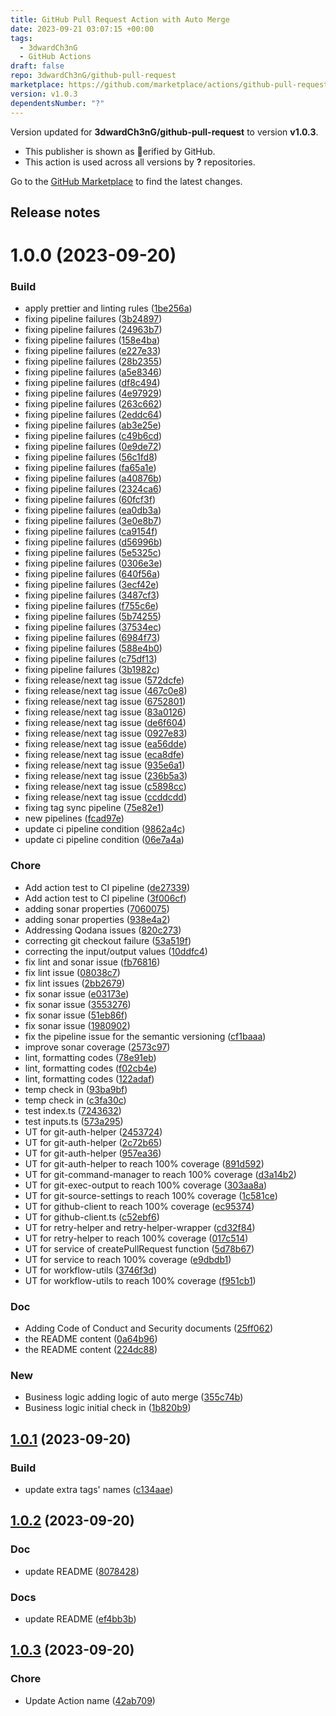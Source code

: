 ```yaml
---
title: GitHub Pull Request Action with Auto Merge
date: 2023-09-21 03:07:15 +00:00
tags:
  - 3dwardCh3nG
  - GitHub Actions
draft: false
repo: 3dwardCh3nG/github-pull-request
marketplace: https://github.com/marketplace/actions/github-pull-request-action-with-auto-merge
version: v1.0.3
dependentsNumber: "?"
---
```



Version updated for **3dwardCh3nG/github-pull-request** to version **v1.0.3**.
- This publisher is shown as erified by GitHub.
- This action is used across all versions by **?** repositories.

Go to the [GitHub Marketplace](https://github.com/marketplace/actions/github-pull-request-action-with-auto-merge) to find the latest changes.

## Release notes

# 1.0.0 (2023-09-20)


### Build

* apply prettier and linting rules ([1be256a](https://github.com/3dwardCh3nG/github-pull-request/commits/1be256afa3c736da9ced9ff2b32540ace5f71fd4))
* fixing pipeline failures ([3b24897](https://github.com/3dwardCh3nG/github-pull-request/commits/3b2489783875de62b022d6d2973fe6ebc3e1dc6e))
* fixing pipeline failures ([24963b7](https://github.com/3dwardCh3nG/github-pull-request/commits/24963b741f189ed96b4b8b97120d25b0c9416236))
* fixing pipeline failures ([158e4ba](https://github.com/3dwardCh3nG/github-pull-request/commits/158e4baaf2f8675322c60ef16e997f53bd2f6d41))
* fixing pipeline failures ([e227e33](https://github.com/3dwardCh3nG/github-pull-request/commits/e227e3353d0961458663ab20b4b347664c6e8cd2))
* fixing pipeline failures ([28b2355](https://github.com/3dwardCh3nG/github-pull-request/commits/28b2355ee10af5ab0ae6df452b6a5c2c4d39fa04))
* fixing pipeline failures ([a5e8346](https://github.com/3dwardCh3nG/github-pull-request/commits/a5e8346b34397bf10367af192a362250a94f4b0e))
* fixing pipeline failures ([df8c494](https://github.com/3dwardCh3nG/github-pull-request/commits/df8c4940b29f3a6ab6c61bf838adbd28b8ea97f7))
* fixing pipeline failures ([4e97929](https://github.com/3dwardCh3nG/github-pull-request/commits/4e979296b17cd6261589f29908628bd98dfa1dbc))
* fixing pipeline failures ([263c662](https://github.com/3dwardCh3nG/github-pull-request/commits/263c662de12eb537990878107b1d74662dcd4a0e))
* fixing pipeline failures ([2eddc64](https://github.com/3dwardCh3nG/github-pull-request/commits/2eddc64567a22f2da209bdec44b59c08744ed08d))
* fixing pipeline failures ([ab3e25e](https://github.com/3dwardCh3nG/github-pull-request/commits/ab3e25e06f1e7f683431e67b3e87e1f5eba70952))
* fixing pipeline failures ([c49b6cd](https://github.com/3dwardCh3nG/github-pull-request/commits/c49b6cd5d8e3bde229fdb503d93594a2a630e999))
* fixing pipeline failures ([0e9de72](https://github.com/3dwardCh3nG/github-pull-request/commits/0e9de726658a19eb1b25a156f75f7a101c8063b6))
* fixing pipeline failures ([56c1fd8](https://github.com/3dwardCh3nG/github-pull-request/commits/56c1fd8a9c749245ca06784b43e78be68d1b3aa8))
* fixing pipeline failures ([fa65a1e](https://github.com/3dwardCh3nG/github-pull-request/commits/fa65a1e27e07affaa22eedf51a119007068e3e9d))
* fixing pipeline failures ([a40876b](https://github.com/3dwardCh3nG/github-pull-request/commits/a40876b34b3d19b5615a8a8137dd095a680a2ff6))
* fixing pipeline failures ([2324ca6](https://github.com/3dwardCh3nG/github-pull-request/commits/2324ca653c0d46dada6b899b82eead84ce78c7ec))
* fixing pipeline failures ([60fcf3f](https://github.com/3dwardCh3nG/github-pull-request/commits/60fcf3fec961e5618702026cae69487e9f88f8f0))
* fixing pipeline failures ([ea0db3a](https://github.com/3dwardCh3nG/github-pull-request/commits/ea0db3a1ee3bdaebf86aa098914b7b15cae13af0))
* fixing pipeline failures ([3e0e8b7](https://github.com/3dwardCh3nG/github-pull-request/commits/3e0e8b733c8d7b186856290969e99cb9adc1c6d5))
* fixing pipeline failures ([ca9154f](https://github.com/3dwardCh3nG/github-pull-request/commits/ca9154fdb4d4e0b73d87526b01a43b302a76d8b1))
* fixing pipeline failures ([d56996b](https://github.com/3dwardCh3nG/github-pull-request/commits/d56996b773a3639c4d2632947e719d351ac71589))
* fixing pipeline failures ([5e5325c](https://github.com/3dwardCh3nG/github-pull-request/commits/5e5325c8720ddcf256caf90a5bbd8f9737aa7118))
* fixing pipeline failures ([0306e3e](https://github.com/3dwardCh3nG/github-pull-request/commits/0306e3efa1def0414ba9cc210cc0669a604dda41))
* fixing pipeline failures ([640f56a](https://github.com/3dwardCh3nG/github-pull-request/commits/640f56a1704035e71e779ee0d8a7ba895cef0569))
* fixing pipeline failures ([3ecf42e](https://github.com/3dwardCh3nG/github-pull-request/commits/3ecf42e4d42687de9821a7b35629618586395c57))
* fixing pipeline failures ([3487cf3](https://github.com/3dwardCh3nG/github-pull-request/commits/3487cf398c1dfbc7bbee1c2d35b14560ee0ccb17))
* fixing pipeline failures ([f755c6e](https://github.com/3dwardCh3nG/github-pull-request/commits/f755c6e802c55b1a63457384d7b4da6787af41e8))
* fixing pipeline failures ([5b74255](https://github.com/3dwardCh3nG/github-pull-request/commits/5b74255bff0370bde4d69b802d01203a147edb91))
* fixing pipeline failures ([37534ec](https://github.com/3dwardCh3nG/github-pull-request/commits/37534ec908085d78cca44859836626dfa2b65625))
* fixing pipeline failures ([6984f73](https://github.com/3dwardCh3nG/github-pull-request/commits/6984f730d1c200a09936ae1141d6553a3fe687e3))
* fixing pipeline failures ([588e4b0](https://github.com/3dwardCh3nG/github-pull-request/commits/588e4b021736151735e1d05b75ba034a842c2495))
* fixing pipeline failures ([c75df13](https://github.com/3dwardCh3nG/github-pull-request/commits/c75df13b8c41ef60afdba7348660ca78685b840a))
* fixing pipeline failures ([3b1982c](https://github.com/3dwardCh3nG/github-pull-request/commits/3b1982c857a3b2dbbff6c6885003a7e5568e8822))
* fixing release/next tag issue ([572dcfe](https://github.com/3dwardCh3nG/github-pull-request/commits/572dcfe0b9f468c2e9843d69df9442847f7495a6))
* fixing release/next tag issue ([467c0e8](https://github.com/3dwardCh3nG/github-pull-request/commits/467c0e80b210718b1f1dc351f7af5a48488ee7e5))
* fixing release/next tag issue ([6752801](https://github.com/3dwardCh3nG/github-pull-request/commits/67528013b39d6fd176f5d581a24e8dc9aa5a7f02))
* fixing release/next tag issue ([83a0126](https://github.com/3dwardCh3nG/github-pull-request/commits/83a0126bb40ad14714d6bf28f10ba9162633a815))
* fixing release/next tag issue ([de6f604](https://github.com/3dwardCh3nG/github-pull-request/commits/de6f60492aa0d4ef1007eb29c7bb24d609dabda6))
* fixing release/next tag issue ([0927e83](https://github.com/3dwardCh3nG/github-pull-request/commits/0927e83907cc7ca6f8d769a941fa2b9885efbc20))
* fixing release/next tag issue ([ea56dde](https://github.com/3dwardCh3nG/github-pull-request/commits/ea56ddeb7959c33926e83d433808abf9a772a341))
* fixing release/next tag issue ([eca8dfe](https://github.com/3dwardCh3nG/github-pull-request/commits/eca8dfecde86d6b494fee51d0e594619927f99a8))
* fixing release/next tag issue ([935e6a1](https://github.com/3dwardCh3nG/github-pull-request/commits/935e6a1080590fa0e33215c149cf89c2db3c7ec0))
* fixing release/next tag issue ([236b5a3](https://github.com/3dwardCh3nG/github-pull-request/commits/236b5a354c742998394939bf958ae4a0abf167a0))
* fixing release/next tag issue ([c5898cc](https://github.com/3dwardCh3nG/github-pull-request/commits/c5898ccec6fec4895cae11a471fbc222c5c6d5a7))
* fixing release/next tag issue ([ccddcdd](https://github.com/3dwardCh3nG/github-pull-request/commits/ccddcdd862bf5aa28ce170e4e15d4c1561d4f2c5))
* fixing tag sync pipeline ([75e82e1](https://github.com/3dwardCh3nG/github-pull-request/commits/75e82e1c3150935e29c4d1f2796a2cee22c9fb5c))
* new pipelines ([fcad97e](https://github.com/3dwardCh3nG/github-pull-request/commits/fcad97e2bb59bdd88fa66d7c2f679dd60ff962ca))
* update ci pipeline condition ([9862a4c](https://github.com/3dwardCh3nG/github-pull-request/commits/9862a4c64d039b194ea9ba4e1f2426338b613450))
* update ci pipeline condition ([06e7a4a](https://github.com/3dwardCh3nG/github-pull-request/commits/06e7a4aaea616df35f2acb981dce40a76d08a698))

### Chore

* Add action test to CI pipeline ([de27339](https://github.com/3dwardCh3nG/github-pull-request/commits/de27339090e5044d39495f9cf40241919e942125))
* Add action test to CI pipeline ([3f006cf](https://github.com/3dwardCh3nG/github-pull-request/commits/3f006cf0f1b80592b1355d8148cf3125c8f5617f))
* adding sonar properties ([7060075](https://github.com/3dwardCh3nG/github-pull-request/commits/7060075b2fce55026726a9dab503b5dc3601f764))
* adding sonar properties ([938e4a2](https://github.com/3dwardCh3nG/github-pull-request/commits/938e4a27a42d0a2a5c78a2d313e95b521d51cb33))
* Addressing Qodana issues ([820c273](https://github.com/3dwardCh3nG/github-pull-request/commits/820c273046739e0da175f4673916bdd40ec5e8fd))
* correcting git checkout failure ([53a519f](https://github.com/3dwardCh3nG/github-pull-request/commits/53a519f2e6e668d89c60b726fcb612ade26afe7a))
* correcting the input/output values ([10ddfc4](https://github.com/3dwardCh3nG/github-pull-request/commits/10ddfc4c10c6bf28b4771c50c8b06271438bbfd4))
* fix lint and sonar issue ([fb76816](https://github.com/3dwardCh3nG/github-pull-request/commits/fb7681686937d3c16d43b916f97c84ad5edb9197))
* fix lint issue ([08038c7](https://github.com/3dwardCh3nG/github-pull-request/commits/08038c7c8b728f880bfb1ce12d5eedee6075807b))
* fix lint issues ([2bb2679](https://github.com/3dwardCh3nG/github-pull-request/commits/2bb26792223f407fbaaaf8f305f637acd40a4bd0))
* fix sonar issue ([e03173e](https://github.com/3dwardCh3nG/github-pull-request/commits/e03173e2dfb65ba5fa8f9d3fd427997d0dfbc462))
* fix sonar issue ([3553276](https://github.com/3dwardCh3nG/github-pull-request/commits/3553276a8a67da132664f00a26c089b934f2cc6d))
* fix sonar issue ([51eb86f](https://github.com/3dwardCh3nG/github-pull-request/commits/51eb86f6295ed69c62cf286df9a564e08b362b22))
* fix sonar issue ([1980902](https://github.com/3dwardCh3nG/github-pull-request/commits/1980902824acda4238b491e9600662e7bc51ed0e))
* fix the pipeline issue for the semantic versioning ([cf1baaa](https://github.com/3dwardCh3nG/github-pull-request/commits/cf1baaa94af60336d8e3a9b723d9b91da6c16e59))
* improve sonar coverage ([2573c97](https://github.com/3dwardCh3nG/github-pull-request/commits/2573c972583785c2a5eb615c5b83ae79e10a91d3))
* lint, formatting codes ([78e91eb](https://github.com/3dwardCh3nG/github-pull-request/commits/78e91eb7f54e07688f289c2f65a7e7a979d270fe))
* lint, formatting codes ([f02cb4e](https://github.com/3dwardCh3nG/github-pull-request/commits/f02cb4e2f9af1759bca04a6910cf8e3e527b863c))
* lint, formatting codes ([122adaf](https://github.com/3dwardCh3nG/github-pull-request/commits/122adaf8b3f660d94367142482eb2deb278b5f10))
* temp check in ([93ba9bf](https://github.com/3dwardCh3nG/github-pull-request/commits/93ba9bf47ca309f8f22564ca931509113f339cb8))
* temp check in ([c3fa30c](https://github.com/3dwardCh3nG/github-pull-request/commits/c3fa30cc677d64e7ae86c133119dfccf067c512e))
* test index.ts ([7243632](https://github.com/3dwardCh3nG/github-pull-request/commits/72436329d7de573c9e9cb28f61e9afe80e18e328))
* test inputs.ts ([573a295](https://github.com/3dwardCh3nG/github-pull-request/commits/573a29509e264ac95984dd4fecc9f80f6cad28ef))
* UT for git-auth-helper ([2453724](https://github.com/3dwardCh3nG/github-pull-request/commits/24537247fe9ccd7f885ac75d2814c7c7446aa00f))
* UT for git-auth-helper ([2c72b65](https://github.com/3dwardCh3nG/github-pull-request/commits/2c72b65f5289d58cea4df1b5e39f203ff30aed7a))
* UT for git-auth-helper ([957ea36](https://github.com/3dwardCh3nG/github-pull-request/commits/957ea36b3f4512efe1789f3d5d8917f55d10d61f))
* UT for git-auth-helper to reach 100% coverage ([891d592](https://github.com/3dwardCh3nG/github-pull-request/commits/891d5924ef88ce3b4dd7acf3ae0e743979c71241))
* UT for git-command-manager to reach 100% coverage ([d3a14b2](https://github.com/3dwardCh3nG/github-pull-request/commits/d3a14b2e0685b79814753c6580f5ecc02839ad21))
* UT for git-exec-output to reach 100% coverage ([303aa8a](https://github.com/3dwardCh3nG/github-pull-request/commits/303aa8a3d90db486ad98639bf7fecd5a6f968cb7))
* UT for git-source-settings to reach 100% coverage ([1c581ce](https://github.com/3dwardCh3nG/github-pull-request/commits/1c581ce91b45051097f08f68ee9b431928a9faf8))
* UT for github-client to reach 100% coverage ([ec95374](https://github.com/3dwardCh3nG/github-pull-request/commits/ec9537476237ed328c4d62c7167bdfefcb90c8bb))
* UT for github-client.ts ([c52ebf6](https://github.com/3dwardCh3nG/github-pull-request/commits/c52ebf60fc50cd7104fd0f12f599f20a5a6f9155))
* UT for retry-helper and retry-helper-wrapper ([cd32f84](https://github.com/3dwardCh3nG/github-pull-request/commits/cd32f8429b6deac7d0ae4fc37f19abbca5094812))
* UT for retry-helper to reach 100% coverage ([017c514](https://github.com/3dwardCh3nG/github-pull-request/commits/017c514bf3bfb42854c080c8a4c968b92f4efa7f))
* UT for service of createPullRequest function ([5d78b67](https://github.com/3dwardCh3nG/github-pull-request/commits/5d78b676668c419a787428c377822c0b4fc8046c))
* UT for service to reach 100% coverage ([e9dbdb1](https://github.com/3dwardCh3nG/github-pull-request/commits/e9dbdb1f304a50cbd8f09c16568817ff1c90d032))
* UT for workflow-utils ([3746f3d](https://github.com/3dwardCh3nG/github-pull-request/commits/3746f3d2546453cc4d8f28cbe87b3f4d2e565e62))
* UT for workflow-utils to reach 100% coverage ([f951cb1](https://github.com/3dwardCh3nG/github-pull-request/commits/f951cb1caf74b24ecebc70e0935fc65349b52f87))

### Doc

* Adding Code of Conduct and Security documents ([25ff062](https://github.com/3dwardCh3nG/github-pull-request/commits/25ff062d1ffd4b1c04d031a78fcd5e4cac42cc75))
* the README content ([0a64b96](https://github.com/3dwardCh3nG/github-pull-request/commits/0a64b966fb412aaf2f2cbb087753c28b3c1302c6))
* the README content ([224dc88](https://github.com/3dwardCh3nG/github-pull-request/commits/224dc88141adf572d68ab824ffbb079f22e15851))

### New

* Business logic adding logic of auto merge ([355c74b](https://github.com/3dwardCh3nG/github-pull-request/commits/355c74b773722c71f57517ea7a6d5e01624603c0))
* Business logic initial check in ([1b820b9](https://github.com/3dwardCh3nG/github-pull-request/commits/1b820b962c5249885fc51fb5a1d45bd2cabce14f))


## [1.0.1](https://github.com/3dwardCh3nG/github-pull-request/compare/v1.0.0...v1.0.1) (2023-09-20)


### Build

* update extra tags' names ([c134aae](https://github.com/3dwardCh3nG/github-pull-request/commits/c134aae43143f186e75845426c62e5864b4a5b4f))


## [1.0.2](https://github.com/3dwardCh3nG/github-pull-request/compare/v1.0.1...v1.0.2) (2023-09-20)


### Doc

* update README ([8078428](https://github.com/3dwardCh3nG/github-pull-request/commits/8078428bcfdf57a3118b062d8dad24f5c3feeb44))

### Docs

* update README ([ef4bb3b](https://github.com/3dwardCh3nG/github-pull-request/commits/ef4bb3bcc2682bf88a8e3f1393e4bdde2c19115a))


## [1.0.3](https://github.com/3dwardCh3nG/github-pull-request/compare/v1.0.2...v1.0.3) (2023-09-20)


### Chore

* Update Action name ([42ab709](https://github.com/3dwardCh3nG/github-pull-request/commits/42ab709e2fd8be4be9cf9d0b82503cf42195c6d6))
